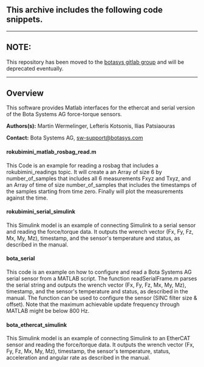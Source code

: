 ## This archive includes the following code snippets. ##

---

## NOTE: ##
This repository has been moved to the [botasys gitlab group](https://gitlab.com/botasys/matlab_interface) and will be deprecated eventually.

---

## Overview ##

This software provides Matlab interfaces for the ethercat and serial version of the Bota Systems AG force-torque sensors.

**Authors(s):** Martin Wermelinger, Lefteris Kotsonis, Ilias Patsiaouras

**Contact:** Bota Systems AG, sw-support@botasys.com

#### rokubimini_matlab_rosbag_read.m ####

This Code is an example for reading a rosbag that includes a
rokubimini_readings topic. It will create a an Array of size
6 by number_of_samples that includes all 6 measurements Fxyz
and Txyz, and an Array of time of size number_of_samples that includes
the timestamps of the samples starting from time zero.
Finally will plot the measurements against the time.

#### rokubimini_serial_simulink ####

This Simulink model is an example of connecting Simulink to a serial sensor and reading the force/torque data. It outputs the wrench vector (Fx, Fy, Fz, Mx, My, Mz), timestamp, and the sensor's temperature and status, as described in the manual.

#### bota_serial ####

This code is an example on how to configure and read a Bota Systems AG serial sensor from a MATLAB script. The function readSerialFrame.m parses the serial string and outputs the wrench vector (Fx, Fy, Fz, Mx, My, Mz), timestamp, and the sensor's temperature and status, as described in the manual. The function can be used to configure the sensor (SINC filter size & offset). Note that the maximum achievable update frequency through MATLAB might be below 800 Hz.

#### bota_ethercat_simulink ####

This Simulink model is an example of connecting Simulink to an EtherCAT sensor and reading the force/torque data. It outputs the wrench vector (Fx, Fy, Fz, Mx, My, Mz), timestamp, the sensor's temperature, status, acceleration and angular rate as described in the manual.
